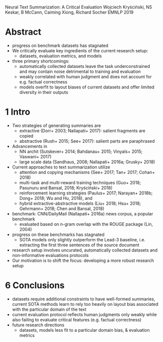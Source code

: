Neural Text Summarization: A Critical Evaluation
Wojciech Kryściński, NS Keskar, B McCann, Caiming Xiong, Richard Socher
EMNLP 2019

# Abstract

* progress on benchmark datasets has stagnated
* We critically evaluate key ingredients of the current research setup:
  * datasets, evaluation metrics, and models
* three primary shortcomings:
  * automatically collected datasets leave the task underconstrained and
    may contain noise detrimental to training and evaluation
  * weakly correlated with human judgment and does
    not account for e.g. factual correctness
  * models overfit to layout biases of current datasets and offer
    limited diversity in their outputs

# 1 Intro

* Two strategies of generating summaries are
  * extractive (Dorr+ 2003; Nallapati+ 2017): salient fragments are copied
  * abstractive (Rush+ 2015; See+ 2017): salient parts are paraphrased
* Advancements in
  * NN archit (Sutskever+ 2014; Bahdanau+ 2015; Vinyals+ 2015; Vaswani+ 2017)
  * large scale data (Sandhaus, 2008; Nallapati+ 2016a; Grusky+ 2018)
* Current approaches to text summarization utilize
  * attention and copying mechanisms (See+ 2017; Tan+ 2017; Cohan+ 2018)
  * multi-task and multi-reward training techniques
    (Guo+ 2018; Pasunuru and Bansal, 2018; Kryściński+ 2018)
  * reinforcement learning strategies
    (Paulus+ 2017; Narayan+ 2018b; Dong+ 2018; Wu and Hu, 2018), and
  * hybrid extractive-abstractive models
    (Liu+ 2018; Hsu+ 2018; Gehrmann+ 2018; Chen and Bansal, 2018)
* benchmark: CNN/DailyMail (Nallapati+ 2016a) news corpus, a popular benchmark
  * evaluated based on n-gram overlap with the ROUGE package (Lin, 2004)
* progress on these benchmarks has stagnated
  * SOTA models only slightly outperform the Lead-3 baseline,
    i.e. extracting the first three sentences of the source document
* research setup involves uncurated, automatically collected datasets and
  non-informative evaluations protocols
* Our motivation is to shift the focus: developing a more robust research setup

# 6 Conclusions

* datasets require additional constraints to have well-formed summaries,
  current SOTA methods learn to rely too heavily on
  layout bias associated with the particular domain of the text
* current evaluation protocol
  reflects human judgments only weakly while also
  failing to evaluate critical features (e.g. factual correctness)
* future research directions
  * datasets, models less fit to a particular domain bias, & evaluation metrics
